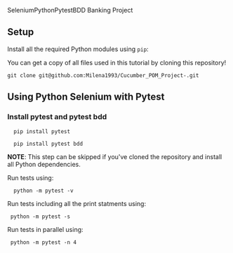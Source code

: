 SeleniumPythonPytestBDD Banking Project 

## Setup

Install all the required Python modules using `pip`:

You can get a copy of all files used in this tutorial by cloning this repository!

```shell
git clone git@github.com:Milena1993/Cucumber_POM_Project-.git
```

## Using Python Selenium with Pytest
### Install pytest and pytest bdd 
```shell
  pip install pytest 
```
```shell
  pip install pytest bdd
```
**NOTE**: This step can be skipped if you've cloned the repository and install all Python dependencies.

Run tests using: 
```shell
  python -m pytest -v 
```
Run tests including all the print statments using:
```shell
 python -m pytest -s 
```
Run tests in parallel using:

```shell
 python -m pytest -n 4
```
